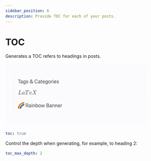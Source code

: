 ```yaml
---
sidebar_position: 6
description: Provide TOC for each of your posts.
---
```


# TOC

Generates a TOC refers to headings in posts.

![Preview of TOC](./img/toc.png)

```yaml
toc: true
```
Control the depth when generating, for example, to heading 2:

```yaml
toc_max_depth: 2
```
